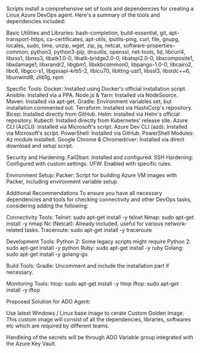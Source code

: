Scripts install a comprehensive set of tools and dependencies for creating a Linux Azure DevOps agent. Here's a summary of the tools and dependencies included:

Basic Utilities and Libraries:
bash-completion, build-essential, git, apt-transport-https, ca-certificates, apt-utils, iputils-ping, curl, file, gnupg, locales, sudo, time, unzip, wget, zip, jq, netcat, software-properties-common, python3, python3-pip, dnsutils, openssl, net-tools, lld, libcurl4, libxss1, libnss3, libatk1.0-0, libatk-bridge2.0-0, libatspi2.0-0, libxcomposite1, libxdamage1, libxrandr2, libgbm1, libxkbcommon0, libpango-1.0-0, libcairo2, libc6, libgcc-s1, libgssapi-krb5-2, libicu70, liblttng-ust1, libssl3, libstdc++6, libunwind8, zlib1g, npm

Specific Tools:
Docker: Installed using Docker's official installation script.
Ansible: Installed via a PPA.
Node.js & Yarn: Installed via NodeSource.
Maven: Installed via apt-get.
Gradle: Environment variables set, but installation commented out.
Terraform: Installed via HashiCorp's repository.
Bicep: Installed directly from GitHub.
Helm: Installed via Helm's official repository.
Kubectl: Installed directly from Kubernetes' release site.
Azure CLI (AzCLI): Installed via Microsoft's script.
Azure Dev CLI (azd): Installed via Microsoft's script.
PowerShell: Installed via GitHub.
PowerShell Modules: Az module installed.
Google Chrome & Chromedriver: Installed via direct download and setup script.


Security and Hardening:
Fail2ban: Installed and configured.
SSH Hardening: Configured with custom settings.
UFW: Enabled with specific rules.

Environment Setup:
Packer: Script for building Azure VM images with Packer, including environment variable setup.

Additional Recommendations
To ensure you have all necessary dependencies and tools for checking connectivity and other DevOps tasks, considering adding the following:

Connectivity Tools:
Telnet: sudo apt-get install -y telnet
Nmap: sudo apt-get install -y nmap
Nc (Netcat): Already included, useful for various network-related tasks.
Traceroute: sudo apt-get install -y traceroute

Development Tools:
Python 2: Some legacy scripts might require Python 2: sudo apt-get install -y python
Ruby: sudo apt-get install -y ruby
Golang: sudo apt-get install -y golang-go

Build Tools:
Gradle: Uncomment and include the installation part if necessary.

Monitoring Tools:
htop: sudo apt-get install -y htop
iftop: sudo apt-get install -y iftop

Proposed Solution for ADO Agent:

Use latest Windows / Linux base image to cerate Custom Golden Image. This custom image will consist of all the dependencies, libraries, softwares etc which are required by different teams.

Handleing of the secrets will be through ADO Variable group integrated with the Azure Key Vault.







